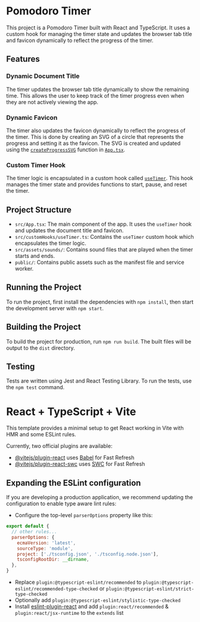 # Pomodoro Timer

This project is a Pomodoro Timer built with React and TypeScript. It uses a custom hook for managing the timer state and updates the browser tab title and favicon dynamically to reflect the progress of the timer.

## Features

### Dynamic Document Title

The timer updates the browser tab title dynamically to show the remaining time. This allows the user to keep track of the timer progress even when they are not actively viewing the app.

### Dynamic Favicon

The timer also updates the favicon dynamically to reflect the progress of the timer. This is done by creating an SVG of a circle that represents the progress and setting it as the favicon. The SVG is created and updated using the [`createProgressSVG`](src/App.tsx) function in [`App.tsx`](src/App.tsx).

### Custom Timer Hook

The timer logic is encapsulated in a custom hook called [`useTimer`](src/customHooks/useTimer.ts). This hook manages the timer state and provides functions to start, pause, and reset the timer.

## Project Structure

- `src/App.tsx`: The main component of the app. It uses the `useTimer` hook and updates the document title and favicon.
- `src/customHooks/useTimer.ts`: Contains the `useTimer` custom hook which encapsulates the timer logic.
- `src/assets/sounds/`: Contains sound files that are played when the timer starts and ends.
- `public/`: Contains public assets such as the manifest file and service worker.

## Running the Project

To run the project, first install the dependencies with `npm install`, then start the development server with `npm start`.

## Building the Project

To build the project for production, run `npm run build`. The built files will be output to the `dist` directory.

## Testing

Tests are written using Jest and React Testing Library. To run the tests, use the `npm test` command.

# React + TypeScript + Vite

This template provides a minimal setup to get React working in Vite with HMR and some ESLint rules.

Currently, two official plugins are available:

- [@vitejs/plugin-react](https://github.com/vitejs/vite-plugin-react/blob/main/packages/plugin-react/README.md) uses [Babel](https://babeljs.io/) for Fast Refresh
- [@vitejs/plugin-react-swc](https://github.com/vitejs/vite-plugin-react-swc) uses [SWC](https://swc.rs/) for Fast Refresh

## Expanding the ESLint configuration

If you are developing a production application, we recommend updating the configuration to enable type aware lint rules:

- Configure the top-level `parserOptions` property like this:

```js
export default {
  // other rules...
  parserOptions: {
    ecmaVersion: 'latest',
    sourceType: 'module',
    project: ['./tsconfig.json', './tsconfig.node.json'],
    tsconfigRootDir: __dirname,
  },
}
```

- Replace `plugin:@typescript-eslint/recommended` to `plugin:@typescript-eslint/recommended-type-checked` or `plugin:@typescript-eslint/strict-type-checked`
- Optionally add `plugin:@typescript-eslint/stylistic-type-checked`
- Install [eslint-plugin-react](https://github.com/jsx-eslint/eslint-plugin-react) and add `plugin:react/recommended` & `plugin:react/jsx-runtime` to the `extends` list

